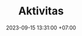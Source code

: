 ---
title: Aktivitas
date: 2023-09-15 13:31:00 +07:00
position: 1
layout: aktivitas
bgimg: "/uploads/aktivitas.jpg"
comment: Allah lebih menyukai mukmin yang kuat daripada mukmin yang lemah.
carousels:
  - images:
    - url: "/uploads/kbm-1.jpg"
    - url: "/uploads/kbm-2.jpg"
    - url: "/uploads/kbm-3.jpg"
    - url: "/uploads/kbm-4.jpg"
  - images:
    - url: "/uploads/tahfizh-1.jpg"
    - url: "/uploads/tahfizh-2.jpg"
    - url: "/uploads/tahfizh-3.jpg"
    - url: "/uploads/tahfizh-4.jpg"
  - images:
    - url: "/uploads/asrama-1.jpg"
    - url: "/uploads/asrama-2.jpg"
    - url: "/uploads/asrama-3.jpg"
    - url: "/uploads/asrama-4.jpg"
  - images:
    - url: "/uploads/ekskul-1.jpg"
    - url: "/uploads/ekskul-2.jpg"
    - url: "/uploads/ekskul-3.jpg"
    - url: "/uploads/ekskul-4.jpg"
---